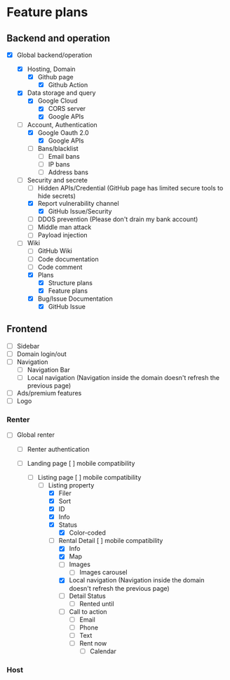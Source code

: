 # Feature plans

## Backend and operation

- [x] Global backend/operation

  - [x] Hosting, Domain
    - [x] Github page
      - [x] Github Action
  
  - [x] Data storage and query
    - [x] Google Cloud
      - [x] CORS server
      - [x] Google APIs

  - [ ] Account, Authentication
    - [x] Google Oauth 2.0
      - [x] Google APIs
    - [ ] Bans/blacklist
      - [ ] Email bans
      - [ ] IP bans
      - [ ] Address bans

  - [ ] Security and secrete
    - [ ] Hidden APIs/Credential (GitHub page has limited secure tools to hide secrets)
    - [x] Report vulnerability channel
      - [x] GitHub Issue/Security
    - [ ] DDOS prevention (Please don't drain my bank account)
    - [ ] Middle man attack
    - [ ] Payload injection

  - [ ] Wiki
    - [ ] GitHub Wiki
    - [ ] Code documentation
    - [ ] Code comment
    - [x] Plans
      - [x] Structure plans
      - [x] Feature plans
    - [x] Bug/Issue Documentation
      - [x] GitHub Issue

## Frontend

- [ ] Sidebar
- [ ] Domain login/out
- [ ] Navigation
  - [ ] Navigation Bar
  - [ ] Local navigation (Navigation inside the domain doesn't refresh the previous page)
- [ ] Ads/premium features
- [ ] Logo
   
### Renter

- [ ] Global renter
  - [ ] Renter authentication
  
  - [ ] Landing page [ ] mobile compatibility

    - [ ] Listing page [ ] mobile compatibility
      - [ ] Listing property
        - [x] Filer
        - [x] Sort
        - [x] ID
        - [x] Info
        - [x] Status
          - [x] Color-coded
  
        - [ ] Rental Detail [ ] mobile compatibility
          - [x] Info
          - [x] Map
          - [ ] Images
            - [ ] Images carousel
          - [x] Local navigation (Navigation inside the domain doesn't refresh the previous page)
          - [ ] Detail Status
            - [ ] Rented until
          - [ ] Call to action
            - [ ] Email
            - [ ] Phone
            - [ ] Text
            - [ ] Rent now
              - [ ] Calendar

### Host
    
   

    
